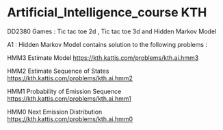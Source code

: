 # Artificial_Intelligence_course KTH
DD2380 
Games : Tic tac toe 2d , Tic tac toe 3d and Hidden Markov Model



A1 :  Hidden Markov Model contains solution to the following problems :

HMM3 Estimate Model
https://kth.kattis.com/problems/kth.ai.hmm3

HMM2 Estimate Sequence of States
https://kth.kattis.com/problems/kth.ai.hmm2


HMM1 Probability of Emission Sequence
https://kth.kattis.com/problems/kth.ai.hmm1


HMM0 Next Emission Distribution
https://kth.kattis.com/problems/kth.ai.hmm0

